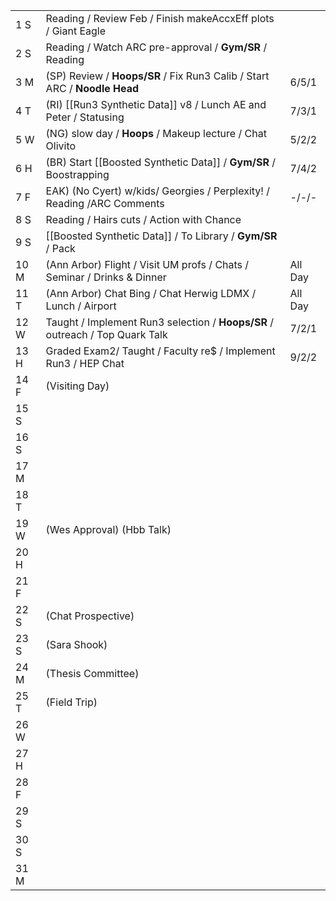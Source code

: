 |      |                                                                              |         |
| ---- | ---------------------------------------------------------------------------- | ------- |
| 1  S | Reading / Review Feb / Finish makeAccxEff plots / Giant Eagle                |         |
| 2  S | Reading / Watch ARC pre-approval / **Gym/SR** / Reading                      |         |
| 3  M | (SP) Review / **Hoops/SR** / Fix Run3 Calib / Start ARC / **Noodle Head**    | 6/5/1   |
| 4  T | (RI) [[Run3 Synthetic Data]] v8 / Lunch AE and Peter / Statusing             | 7/3/1   |
| 5  W | (NG) slow day / **Hoops** / Makeup lecture / Chat Olivito                    | 5/2/2   |
| 6  H | (BR) Start [[Boosted Synthetic Data]] / **Gym/SR** / Boostrapping            | 7/4/2   |
| 7  F | EAK) (No Cyert) w/kids/ Georgies / Perplexity! / Reading /ARC Comments       | -/-/-   |
| 8  S | Reading / Hairs cuts / Action with Chance                                    |         |
| 9  S | [[Boosted Synthetic Data]] / To Library / **Gym/SR** / Pack                  |         |
| 10 M | (Ann Arbor) Flight / Visit UM profs / Chats / Seminar / Drinks & Dinner      | All Day |
| 11 T | (Ann Arbor) Chat Bing / Chat Herwig LDMX / Lunch / Airport                   | All Day |
| 12 W | Taught / Implement Run3 selection / **Hoops/SR** / outreach / Top Quark Talk | 7/2/1   |
| 13 H | Graded Exam2/ Taught / Faculty re$ / Implement Run3 / HEP Chat               | 9/2/2   |
| 14 F | (Visiting Day)                                                               |         |
| 15 S |                                                                              |         |
| 16 S |                                                                              |         |
| 17 M |                                                                              |         |
| 18 T |                                                                              |         |
| 19 W | (Wes Approval) (Hbb Talk)                                                    |         |
| 20 H |                                                                              |         |
| 21 F |                                                                              |         |
| 22 S | (Chat Prospective)                                                           |         |
| 23 S | (Sara Shook)                                                                 |         |
| 24 M | (Thesis Committee)                                                           |         |
| 25 T | (Field Trip)                                                                 |         |
| 26 W |                                                                              |         |
| 27 H |                                                                              |         |
| 28 F |                                                                              |         |
| 29 S |                                                                              |         |
| 30 S |                                                                              |         |
| 31 M |                                                                              |         |

